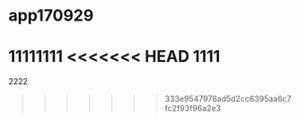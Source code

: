 # app170929

11111111
<<<<<<< HEAD
1111
=======
2222
>>>>>>> 333e9547978ad5d2cc6395aa6c7fc2f93f96a2e3
